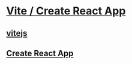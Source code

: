 # [Vite / Create React App](https://www.youtube.com/watch?v=8_VSWDDtXxM&list=PLnHJACx3NwAep5koWkniVHw8PK7dWCO21&index=3)

## [vitejs](https://vitejs.dev/)
## [Create React App](https://create-react-app.dev/)